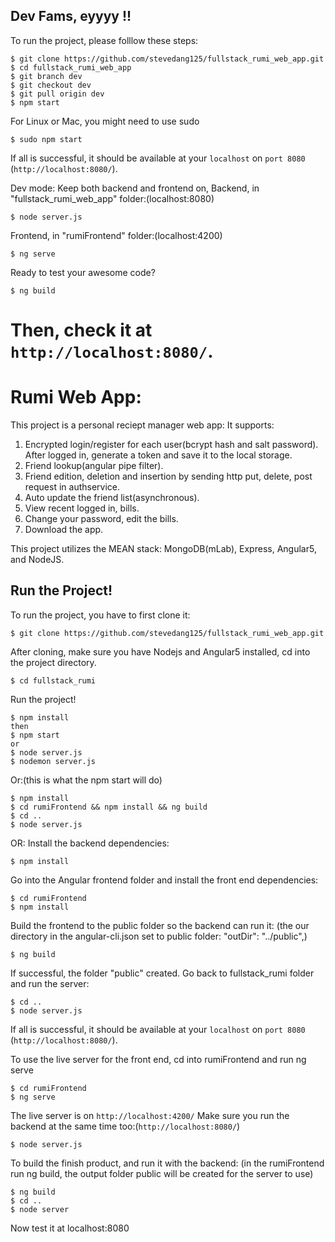 ## Dev Fams, eyyyy !!
To run the project, please folllow these steps:
```
$ git clone https://github.com/stevedang125/fullstack_rumi_web_app.git
$ cd fullstack_rumi_web_app
$ git branch dev
$ git checkout dev
$ git pull origin dev
$ npm start
```
For Linux or Mac, you might need to use sudo
```
$ sudo npm start
```
If all is successful, it should be available at your `localhost` on `port 8080` (`http://localhost:8080/`).

Dev mode:
Keep both backend and frontend on,
Backend, in "fullstack_rumi_web_app" folder:(localhost:8080)
```
$ node server.js
```
Frontend, in "rumiFrontend" folder:(localhost:4200)
```
$ ng serve
```
Ready to test your awesome code?
```
$ ng build
```
Then, check it at `http://localhost:8080/`.
============================================================================================================

# Rumi Web App:

This project is a personal reciept manager web app:
It supports:
1) Encrypted login/register for each user(bcrypt hash and salt password).
   After logged in, generate a token and save it to the local storage.
2) Friend lookup(angular pipe filter).
3) Friend edition, deletion and insertion by sending http put, delete, post request in authservice.
4) Auto update the friend list(asynchronous).
5) View recent logged in, bills.
6) Change your password, edit the bills.
7) Download the app.

This project utilizes the MEAN stack: MongoDB(mLab), Express, Angular5, and NodeJS.

## Run the Project!
To run the project, you have to first clone it:
```
$ git clone https://github.com/stevedang125/fullstack_rumi_web_app.git
```

After cloning, make sure you have Nodejs and Angular5 installed, cd into the project directory.
```
$ cd fullstack_rumi
```
Run the project!
```
$ npm install
then
$ npm start
or 
$ node server.js
$ nodemon server.js
```
Or:(this is what the npm start will do)
```
$ npm install
$ cd rumiFrontend && npm install && ng build
$ cd ..
$ node server.js
```
OR:
Install the backend dependencies:
```
$ npm install
```
Go into the Angular frontend folder and install the front end dependencies:
```
$ cd rumiFrontend
$ npm install
```
Build the frontend to the public folder so the backend can run it:
(the our directory in the angular-cli.json set to public folder: "outDir": "../public",)
```
$ ng build
```
If successful, the folder "public" created.
Go back to fullstack_rumi folder and run the server:
```
$ cd ..
$ node server.js
```

If all is successful, it should be available at your `localhost` on `port 8080` (`http://localhost:8080/`).

To use the live server for the front end, cd into rumiFrontend and run ng serve
```
$ cd rumiFrontend
$ ng serve
```
The live server is on `http://localhost:4200/`
Make sure you run the backend at the same time too:(`http://localhost:8080/`)
```
$ node server.js
```

To build the finish product, and run it with the backend:
(in the rumiFrontend run ng build, the output folder public will be created for the server to use) 
```
$ ng build
$ cd ..
$ node server
```
Now test it at localhost:8080


